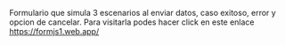Formulario que simula 3 escenarios al enviar datos, caso exitoso, error y opcion de cancelar.
Para visitarla podes hacer click en este enlace https://formjs1.web.app/
